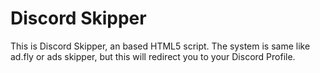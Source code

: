 # Discord Skipper
This is Discord Skipper, an based HTML5 script.
The system is same like ad.fly or ads skipper, but this will redirect you to your Discord Profile.
